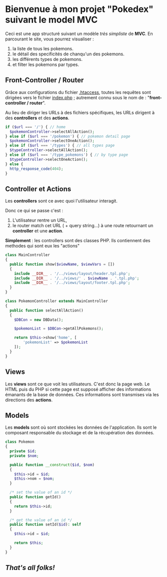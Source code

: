 # Bienvenue à mon projet "Pokedex" suivant le model MVC

Ceci est une app structuré suivant un modèle _très simpliste_ de **MVC**. En parcourant le site, vous pourrez visualiser :

1.  la liste de tous les pokemons.
2.  le détail des specificités de chanqu'un des pokemons.
3.  les différents types de pokemons.
4.  et filter les pokemons par types.

## Front-Controller / Router

Grâce aux configurations du fichier [.htaccess](.htaccess), toutes les requêtes sont dirigées vers le fichier [index.php](index.php) ; autrement connu sous le nom de : "**front-controller / router**".

Au lieu de diriger les URLs à des fichiers spécifiques, les URLs dirigent à des **controllers** et des **actions**.

```php
if ($url === '/') { // home
  $pokemonController->selectAllAction();
} else if ($url === '/pokemon') { // pokemon detail page
  $pokemonController->selectOneAction();
} else if ($url === '/types') { // all types page
  $typeController->selectAllAction();
} else if ($url === '/type_pokemons') { // by type page
  $typeController->selectOneAction();
} else {
  http_response_code(404);
}
```

## Controller et Actions

Les **controllers** sont ce avec quoi l'utilisateur interagit.

Donc ce qui se passe c'est :

1.  L'utilisateur rentre un URL,
2.  le router match cet URL ( + query string...) à une route retournant un **controller** et une **action**.

**Simplement** : les controllers sont des classes PHP. Ils contiennent des methodes qui sont eux les "actions"

```php
class MainController
{
  public function show($viewName, $viewVars = [])
  {
    include __DIR__ . '/../views/layout/header.tpl.php';
    include __DIR__ . '/../views/' . $viewName . '.tpl.php';
    include __DIR__ . '/../views/layout/footer.tpl.php';
  }
}
```

```php
class PokemonController extends MainController
{
  public function selectAllAction()
  {
    $DBCon = new DBData();

    $pokemonList = $DBCon->getAllPokemons();

    return $this->show('home', [
        'pokemonList' => $pokemonList
    ]);
  }
}
```

## Views

Les **views** sont ce que voit les utilisateurs. C'est donc la page web. Le HTML puis du PHP si cette page est supposé afficher des informations émanants de la base de données. Ces informations sont transmises via les directions des **actions**.

## Models

Les **models** sont où sont stockées les données de l'application. Ils sont le composant responsable du stockage et de la récupération des données.

```php
class Pokemon
{
  private $id;
  private $nom;

  public function __construct($id, $nom)
  {
    $this->id = $id;
    $this->nom = $nom;
  }

  /* set the value of an id */
  public function getId()
  {
    return $this->id;
  }

  /* get the value of an id */
  public function setId($id): self
  {
    $this->id = $id;

    return $this;
  }
}
```

## _That's all folks!_
